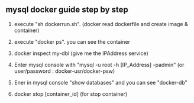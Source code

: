 ## mysql docker guide step by step

1. execute "sh dockerrun.sh". (docker read dockerfile and create image & container)
2. execute "docker ps". you can see the container 
3. docker inspect my-dbl (give me the IPAddress service)
4. Enter mysql console with "mysql -u root -h [IP_Address] -padmin" (or user/password : docker-usr/docker-psw)
5. Ener in mysql console "show databases" and you can see "docker-db"
    
6. docker stop [container_id]  (for stop container)

